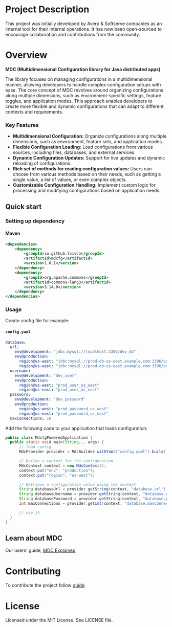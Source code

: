 # Project Description
This project was initially developed by Avery & Softserve companies as an internal tool for their internal operations. It has now been open-sourced to encourage collaboration and contributions from the community.

# Overview
**MDC (Multidimensional Configuration library for Java distributed apps)**

The library focuses on managing configurations in a multidimensional manner, allowing developers to handle complex configuration setups with ease. The core concept of MDC revolves around organizing configurations along multiple dimensions, such as environment-specific settings, feature toggles, and application modes. This approach enables developers to create more flexible and dynamic configurations that can adapt to different contexts and requirements.

### Key Features
* **Multidimensional Configuration:** Organize configurations along multiple dimensions, such as environment, feature sets, and application modes.
* **Flexible Configuration Loading:** Load configurations from various sources, including files, databases, and external services.
* **Dynamic Configuration Updates:** Support for live updates and dynamic reloading of configurations.
* **Rich set of methods for reading configuration values:** Users can choose from various methods based on their needs, such as getting a single value, a list of values, or even complex objects.
* **Customizable Configuration Handling:** Implement custom logic for processing and modifying configurations based on application needs.


## Quick start
### Setting up dependency
#### Maven
```xml
<dependencies>
    <dependency>
        <groupId>io.github.lvivco</groupId>
        <artifactId>mdcfg</artifactId>
        <version>1.0.1</version>
    </dependency>
    <dependency>
        <groupId>org.apache.commons</groupId>
        <artifactId>commons-lang3</artifactId>
        <version>3.14.0</version>
    </dependency>
</dependencies>
```
### Usage
Create config file for example:
#### **`config.yaml`**
``` yaml
database:
  url:
    env@development: "jdbc:mysql://localhost:3306/dev_db"
    env@production:
      region@us-west: "jdbc:mysql://prod-db-us-west.example.com:3306/prod_db"
      region@us-east: "jdbc:mysql://prod-db-us-east.example.com:3306/prod_db"
  username:
    env@development: "dev_user"
    env@production:
      region@us-west: "prod_user_us_west"
      region@us-east: "prod_user_us_east"
  password:
    env@development: "dev_password"
    env@production:
      region@us-west: "prod_password_us_west"
      region@us-east: "prod_password_us_east"
  maxConnections: 10
```
Add the following code to your application that loads configuration:
```java
public class MdcfgPoweredApplication {
  public static void main(String... args) {
      // load config
      MdcProvider provider = MdcBuilder.withYaml("config.yaml").build();

      // Define a context for the configuration
      MdcContext context = new MdcContext();
      context.put("env", "production");
      context.put("region", "us-west");

      // Retrieve a configuration value using the context
      String databaseUrl = provider.getString(context, "database.url");
      String databaseUsername = provider.getString(context, "database.username");
      String databasePassword = provider.getString(context, "database.password");
      int maxConnections = provider.getInt(context, "database.maxConnections");

      // use it
  }
}
```

## Learn about MDC
Our users' guide, [MDC Explained](https://github.com/lvivco/mdcfg/wiki)

# Contributing
To contribute the project follow [guide](CONTRIBUTING.md).

# License
Licensed under the MIT License. See LICENSE file.